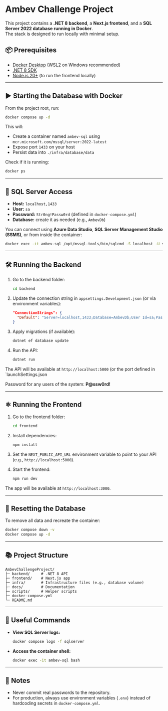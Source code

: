 # Ambev Challenge Project

This project contains a **.NET 8 backend**, a **Next.js frontend**, and a **SQL Server 2022 database running in Docker**.  
The stack is designed to run locally with minimal setup.


## 📦 Prerequisites

- [Docker Desktop](https://www.docker.com/products/docker-desktop) (WSL2 on Windows recommended)  
- [.NET 8 SDK](https://dotnet.microsoft.com/en-us/download)  
- [Node.js 20+](https://nodejs.org/en/) (to run the frontend locally)  

---

## ▶️ Starting the Database with Docker

From the project root, run:

```bash
docker compose up -d
```

This will:

- Create a container named `ambev-sql` using `mcr.microsoft.com/mssql/server:2022-latest`
- Expose port `1433` on your host
- Persist data into `./infra/database/data`

Check if it is running:

```bash
docker ps
```

---

## 🔑 SQL Server Access

- **Host:** `localhost,1433`  
- **User:** `sa`  
- **Password:** `Str0ng!Passw0rd` (defined in `docker-compose.yml`)  
- **Database:** create it as needed (e.g., `AmbevDb`)  

You can connect using **Azure Data Studio**, **SQL Server Management Studio (SSMS)**, or from inside the container:

```bash
docker exec -it ambev-sql /opt/mssql-tools/bin/sqlcmd -S localhost -U sa -P Str0ng!Passw0rd
```

---

## 🛠️ Running the Backend

1. Go to the backend folder:
   ```bash
   cd backend
   ```

2. Update the connection string in `appsettings.Development.json` (or via environment variables):

   ```json
   "ConnectionStrings": {
     "Default": "Server=localhost,1433;Database=AmbevDb;User Id=sa;Password=Str0ng!Passw0rd;TrustServerCertificate=True;"
   }
   ```

3. Apply migrations (if available):
   ```bash
   dotnet ef database update
   ```

4. Run the API:
   ```bash
   dotnet run
   ```

The API will be available at `http://localhost:5000` (or the port defined in `launchSettings.json

Password for any users of the system:
<strong>P@ssw0rd!</strong>

---

## ⚛️ Running the Frontend

1. Go to the frontend folder:
   ```bash
   cd frontend
   ```

2. Install dependencies:
   ```bash
   npm install
   ```

3. Set the `NEXT_PUBLIC_API_URL` environment variable to point to your API (e.g., `http://localhost:5000`).

4. Start the frontend:
   ```bash
   npm run dev
   ```

The app will be available at `http://localhost:3000`.

---

## 🐳 Resetting the Database

To remove all data and recreate the container:

```bash
docker compose down -v
docker compose up -d
```

---

## 📚 Project Structure

```
AmbevChallengeProject/
├─ backend/     # .NET 8 API
├─ frontend/    # Next.js app
├─ infra/       # Infrastructure files (e.g., database volume)
├─ docs/        # Documentation
├─ scripts/     # Helper scripts
├─ docker-compose.yml
└─ README.md
```

---

## 🚀 Useful Commands

- **View SQL Server logs:**
  ```bash
  docker compose logs -f sqlserver
  ```

- **Access the container shell:**
  ```bash
  docker exec -it ambev-sql bash
  ```

---

## 📝 Notes

- Never commit real passwords to the repository.  
- For production, always use environment variables (`.env`) instead of hardcoding secrets in `docker-compose.yml`.


